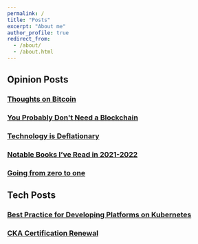 ```yaml
---
permalink: /
title: "Posts"
excerpt: "About me"
author_profile: true
redirect_from: 
  - /about/
  - /about.html
---
```


## Opinion Posts

### [Thoughts on Bitcoin](/publications/thoughts-on-bitcoin)

### [You Probably Don't Need a Blockchain](/publications/probably-dont-need-a-blockchain)

### [Technology is Deflationary](/publications/technology-is-deflationary)

### [Notable Books I’ve Read in 2021-2022](/publications/2022-books-read)

### [Going from zero to one](/publications/going-from-zero-to-one)

## Tech Posts

### [Best Practice for Developing Platforms on Kubernetes](/publications/kubernetes-best-practices)

### [CKA Certification Renewal](/publications/cka-certification-renewal)
